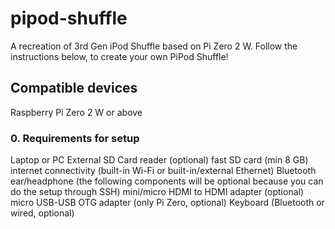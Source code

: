 # pipod-shuffle
A recreation of 3rd Gen iPod Shuffle based on Pi Zero 2 W.
Follow the instructions below, to create your own PiPod Shuffle!

## Compatible devices
Raspberry Pi Zero 2 W or above

### 0. Requirements for setup
Laptop or PC 
External SD Card reader (optional)
fast SD card (min 8 GB)
internet connectivity (built-in Wi-Fi or built-in/external Ethernet)
Bluetooth ear/headphone
(the following components will be optional because you can do the setup through SSH)
mini/micro HDMI to HDMI adapter (optional)
micro USB-USB OTG adapter (only Pi Zero, optional)
Keyboard (Bluetooth or wired, optional)
